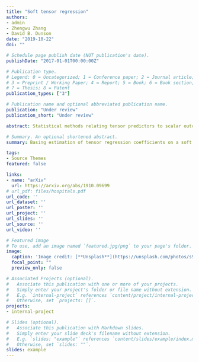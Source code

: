 ```yaml
---
title: "Soft tensor regression"
authors:
- admin
- Zhengwu Zhang
- David B. Dunson
date: "2019-10-22"
doi: ""

# Schedule page publish date (NOT publication's date).
publishDate: "2017-01-01T00:00:00Z"

# Publication type.
# Legend: 0 = Uncategorized; 1 = Conference paper; 2 = Journal article;
# 3 = Preprint / Working Paper; 4 = Report; 5 = Book; 6 = Book section;
# 7 = Thesis; 8 = Patent
publication_types: ["3"]

# Publication name and optional abbreviated publication name.
publication: "Under review"
publication_short: "Under review"

abstract: Statistical methods relating tensor predictors to scalar outcomes in a regression model generally vectorize the tensor predictor and estimate the coefficients of its entries employing some form of regularization, use summaries of the tensor covariate, or use a low dimensional approximation of the coefficient tensor. However, low rank approximations of the coefficient tensor can suffer if the true rank is not small. We propose a tensor regression framework which assumes a soft version of the parallel factors (PARAFAC) approximation. In contrast to classic PARAFAC, where each entry of the coefficient tensor is the sum of products of row-specific contributions across the tensor modes, the soft tensor regression (Softer) framework allows the row-specific contributions to vary around an overall mean. We follow a Bayesian approach to inference, and show that softening the PARAFAC increases model flexibility, leads to more precise predictions, improved estimation of coefficient tensors, and more accurate identification of important predictor  entries, even for a low approximation rank. From a theoretical perspective, we show that the posterior distribution of the coefficient tensor based on Softer is weakly consistent irrespective of the true tensor or approximation rank. In the context of our motivating application, we adapt Softer to symmetric and semi-symmetric tensor predictors and analyze the relationship between brain network characteristics and human traits.

# Summary. An optional shortened abstract.
summary: Basing estimation of tensor regression coefficients on a soft version of the PARAFAC approximation.

tags:
- Source Themes
featured: false

links:
- name: "arXiv"
  url: https://arxiv.org/abs/1910.09699
# url_pdf: files/hospitals.pdf
url_code: ''
url_dataset: ''
url_poster: ''
url_project: ''
url_slides: ''
url_source: ''
url_video: ''

# Featured image
# To use, add an image named `featured.jpg/png` to your page's folder. 
image:
  caption: 'Image credit: [**Unsplash**](https://unsplash.com/photos/s9CC2SKySJM)'
  focal_point: ""
  preview_only: false

# Associated Projects (optional).
#   Associate this publication with one or more of your projects.
#   Simply enter your project's folder or file name without extension.
#   E.g. `internal-project` references `content/project/internal-project/index.md`.
#   Otherwise, set `projects: []`.
projects:
- internal-project

# Slides (optional).
#   Associate this publication with Markdown slides.
#   Simply enter your slide deck's filename without extension.
#   E.g. `slides: "example"` references `content/slides/example/index.md`.
#   Otherwise, set `slides: ""`.
slides: example
---
```


